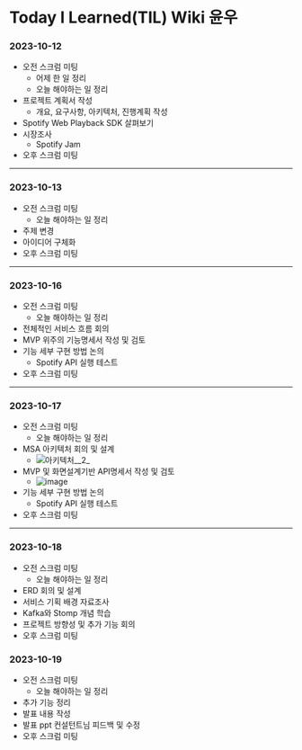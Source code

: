 # Today I Learned(TIL) Wiki 윤우

### 2023-10-12

- 오전 스크럼 미팅
    - 어제 한 일 정리
    - 오늘 해야하는 일 정리
- 프로젝트 계획서 작성
    - 개요, 요구사항, 아키텍처, 진행계획 작성
- Spotify Web Playback SDK 살펴보기
- 시장조사
    - Spotify Jam
- 오후 스크럼 미팅
---

### 2023-10-13

- 오전 스크럼 미팅
    - 오늘 해야하는 일 정리
- 주제 변경
- 아이디어 구체화
- 오후 스크럼 미팅
---

### 2023-10-16

- 오전 스크럼 미팅
    - 오늘 해야하는 일 정리
- 전체적인 서비스 흐름 회의
- MVP 위주의 기능명세서 작성 및 검토
- 기능 세부 구현 방법 논의
    - Spotify API 실행 테스트
- 오후 스크럼 미팅
---

### 2023-10-17

- 오전 스크럼 미팅
    - 오늘 해야하는 일 정리
- MSA 아키텍처 회의 및 설계
    - ![아키텍처__2_](/uploads/16e1284c765f8de82c61239ed5284875/아키텍처__2_.png)
- MVP 및 화면설계기반 API명세서 작성 및 검토
    - ![image](/uploads/bdca6a74758b6fde0fbc1fdbc79e703b/image.png)
- 기능 세부 구현 방법 논의
    - Spotify API 실행 테스트
- 오후 스크럼 미팅
---

### 2023-10-18

- 오전 스크럼 미팅
    - 오늘 해야하는 일 정리
- ERD 회의 및 설계
- 서비스 기획 배경 자료조사
- Kafka와 Stomp 개념 학습
- 프로젝트 방향성 및 추가 기능 회의
- 오후 스크럼 미팅

### 2023-10-19

- 오전 스크럼 미팅
    - 오늘 해야하는 일 정리
- 추가 기능 정리
- 발표 내용 작성
- 발표 ppt 컨설턴트님 피드백 및 수정 
- 오후 스크럼 미팅
